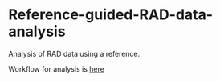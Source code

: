 # Reference-guided-RAD-data-analysis

Analysis of RAD data using a reference.

Workflow for analysis is [here]([https://gist.github.com/MolEcolConsLab/5c9383d4d95c5060053030bca79dd99f](https://gist.github.com/MolEcolConsLab/5c9383d4d95c5060053030bca79dd99f)https://gist.github.com/MolEcolConsLab/5c9383d4d95c5060053030bca79dd99f)
